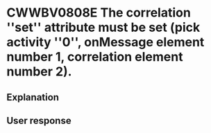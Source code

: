 # CWWBV0808E The correlation ''set'' attribute must be set (pick activity ''0'', onMessage element number 1, correlation element number 2).

## Explanation

## User response